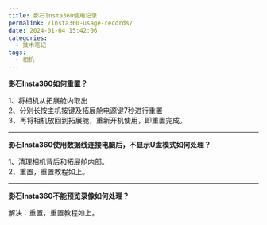 ```yaml
---
title: 影石Insta360使用记录
permalink: /insta360-usage-records/
date: 2024-01-04 15:42:06
categories: 
  - 技术笔记
tags: 
  - 相机
---
```


**影石Insta360如何重置？**

1、将相机从拓展舱内取出  
2、分别长按主机按键及拓展舱电源键7秒进行重置  
3、再将相机放回到拓展舱，重新开机使用，即重置完成。

---

**影石Insta360使用数据线连接电脑后，不显示U盘模式如何处理？**

1、清理相机背后和拓展舱内部。  
2、重置，重置教程如上。

---

**影石Insta360不能预览录像如何处理？**

解决：重置，重置教程如上。

